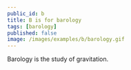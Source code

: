 ```yaml
---
public_id: b
title: B is for barology
tags: [barology]
published: false
image: /images/examples/b/barology.gif
---
```


Barology is the study of gravitation.
